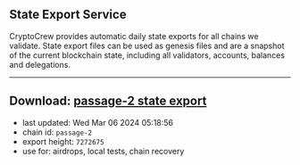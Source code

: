 ## State Export Service
CryptoCrew provides automatic daily state exports for all chains we validate. State export files can be used as genesis files and are a snapshot of the current blockchain state, including all validators, accounts, balances and delegations.

---
**Download: [passage-2 state export](https://dl-eu2.ccvalidators.com/SERVICE/passage/passage-2_export_7272675.json)**
---

- last updated: Wed Mar 06 2024 05:18:56
- chain id: `passage-2`
- export height: `7272675`
- use for: airdrops, local tests, chain recovery
